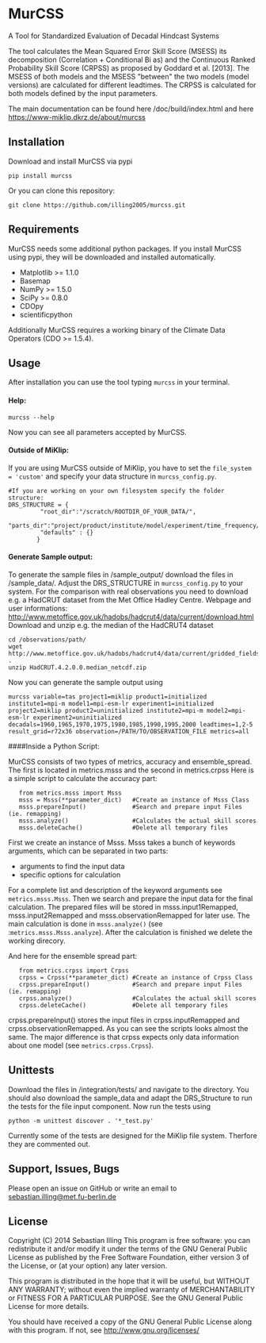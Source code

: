 MurCSS
=====
A Tool for Standardized Evaluation of Decadal Hindcast Systems

The tool calculates the Mean Squared Error Skill Score (MSESS) its decomposition (Correlation + Conditional Bi
as) and the Continuous Ranked Probability Skill Score (CRPSS) as proposed by Goddard et al. [2013]. 
The MSESS of both models and the MSESS "between" the two models (model versions) are calculated for different leadtimes.
The CRPSS is calculated for both models defined by the input parameters. 

The main documentation can be found here /doc/build/index.html and here https://www-miklip.dkrz.de/about/murcss

Installation
-
Download and install MurCSS via pypi
```
pip install murcss
```

Or you can clone this repository:
```
git clone https://github.com/illing2005/murcss.git
```

Requirements
-
MurCSS needs some additional python packages. If you install MurCSS using pypi, they will be downloaded and installed automatically. 
* Matplotlib >= 1.1.0
* Basemap
* NumPy >= 1.5.0
* SciPy >= 0.8.0
* CDOpy
* scientificpython

Additionally MurCSS requires a working binary of the Climate Data Operators (CDO >= 1.5.4).

Usage
-
After installation you can use the tool typing `murcss` in your terminal.
#### Help:
```
murcss --help 
```

Now you can see all parameters accepted by MurCSS.

#### Outside of MiKlip:

If you are using MurCSS outside of MiKlip, you have to set the `file_system = 'custom'` and specify your data structure in `murcss_config.py`. 

```
#If you are working on your own filesystem specify the folder structure:
DRS_STRUCTURE = {
         "root_dir":"/scratch/ROOTDIR_OF_YOUR_DATA/",
         "parts_dir":"project/product/institute/model/experiment/time_frequency/realm/variable/ensemble/file_name".split('/'),
         "defaults" : {}
        }

```

#### Generate Sample output:

To generate the sample files in /sample_output/ download the files in /sample_data/. Adjust the DRS_STRUCTURE in `murcss_config.py` to your system. For the comparison with real observations you need to download e.g. a HadCRUT dataset from the Met Office Hadley Centre. Webpage and user informations:
http://www.metoffice.gov.uk/hadobs/hadcrut4/data/current/download.html 
Download and unzip e.g. the median of the HadCRUT4 dataset 
```
cd /observations/path/
wget http://www.metoffice.gov.uk/hadobs/hadcrut4/data/current/gridded_fields/HadCRUT.4.2.0.0.median_netcdf.zip .
unzip HadCRUT.4.2.0.0.median_netcdf.zip 
```
Now you can generate the sample output using
```
murcss variable=tas project1=miklip product1=initialized institute1=mpi-m model1=mpi-esm-lr experiment1=initialized project2=miklip product2=uninitialized institute2=mpi-m model2=mpi-esm-lr experiment2=uninitialized decadals=1960,1965,1970,1975,1980,1985,1990,1995,2000 leadtimes=1,2-5 result_grid=r72x36 observation=/PATH/TO/OBSERVATION_FILE metrics=all
```

####Inside a Python Script:

MurCSS consists of two types of metrics, accuracy and ensemble_spread. The first is located in metrics.msss and the second in metrics.crpss
Here is a simple script to calculate the accuracy part:
```
   from metrics.msss import Msss 
   msss = Msss(**parameter_dict)   #Create an instance of Msss Class 
   msss.prepareInput()             #Search and prepare input Files (ie. remapping)
   msss.analyze()                  #Calculates the actual skill scores
   msss.deleteCache()              #Delete all temporary files 
```
First we create an instance of Msss. Msss takes a bunch of keywords arguments, which can be separated in two parts: 

* arguments to find the input data
* specific options  for calculation

For a complete list and description of the keyword arguments see `metrics.msss.Msss`. Then we search and prepare the input data for the final calculation. The prepared files will be stored in msss.input1Remapped, msss.input2Remapped and msss.observationRemapped for later use.
The main calculation is done in `msss.analyze()` (see :`metrics.msss.Msss.analyze`). After the calculation is finished we delete the working direcory. 

And here for the ensemble spread part:
```
   from metrics.crpss import Crpss
   crpss = Crpss(**parameter_dict) #Create an instance of Crpss Class
   crpss.prepareInput()            #Search and prepare input Files (ie. remapping)
   crpss.analyze()                 #Calculates the actual skill scores
   crpss.deleteCache()             #Delete all temporary files
```
crpss.prepareInput() stores the input files in crpss.inputRemapped and crpss.observationRemapped. As you can see the scripts looks almost the same. The major difference is that crpss expects only data information about one model (see `metrics.crpss.Crpss`). 

Unittests
-
Download the files in /integration/tests/ and navigate to the directory.
You should also download the sample_data and adapt the DRS_Structure to run the tests for the file input component. 
Now run the tests using
```
python -m unittest discover . '*_test.py'
```
Currently some of the tests are designed for the MiKlip file system. Therfore they are commented out.

Support, Issues, Bugs
-
Please open an issue on GitHub or write an email to sebastian.illing@met.fu-berlin.de


License
-
Copyright (C) 2014 Sebastian Illing This program is free software: you can redistribute it and/or modify it under the terms of the GNU General Public License as published by the Free Software Foundation, either version 3 of the License, or (at your option) any later version.

This program is distributed in the hope that it will be useful, but WITHOUT ANY WARRANTY; without even the implied warranty of MERCHANTABILITY or FITNESS FOR A PARTICULAR PURPOSE. See the GNU General Public License for more details.

You should have received a copy of the GNU General Public License along with this program. If not, see http://www.gnu.org/licenses/
